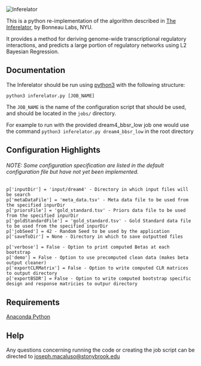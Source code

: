 ![Inferelator](https://slideplayer.com/slide/14033886/86/images/64/Local+regulatory+network+reconstruction%3A+the+Inferelator.jpg)

This is a python re-implementation of the algorithm described in [The Inferelator](https://genomebiology.biomedcentral.com/articles/10.1186/gb-2006-7-5-r36), by Bonneau Labs, NYU.

It provides a method for deriving genome-wide transcriptional regulatory interactions, and predicts a large portion of regulatory networks using L2 Bayesian Regression.

## Documentation

The Inferelator should be run using [python3](https://www.python.org/downloads/) with the following structure:

`python3 inferelator.py [JOB_NAME]`

The `JOB_NAME` is the name of the configuration script that should be used, and should be located in the `jobs/` directory.

For example to run with the provided dream4_bbsr_low job one would use the command `python3 inferelator.py dream4_bbsr_low` in the root directory

## Configuration Highlights
###### NOTE: Some configuration specification are listed in the default configuration file but have not yet been implemented.
```
p['inputDir'] = 'input/dream4' - Directory in which input files will be search
p['metaDataFile'] = 'meta_data.tsv' - Meta data file to be used from the specified inpurDir
p['priorsFile'] = 'gold_standard.tsv' - Priors data file to be used from the specified inpurDir
p['goldStandardFile'] = 'gold_standard.tsv' - Gold Standard data file to be used from the specified inpurDir
p['jobSeed'] = 42 - Random Seed to be used by the application
p['saveToDir'] = None - Directory in which to save outputted files

p['verbose'] = False - Option to print computed Betas at each bootstrap
p['demo'] = False - Option to use precomputed clean data (makes beta output cleaner)
p['exportCLRMatrix'] = False - Option to write computed CLR matrices to output directory
p['exportBSDR'] = False - Option to write computed bootstrap specific design and response matricies to outpur directory
```
## Requirements
[Anaconda Python](https://www.anaconda.com/download/)
## Help

Any questions concerning running the code or creating the job script can be directed to joseph.macaluso@stonybrook.edu